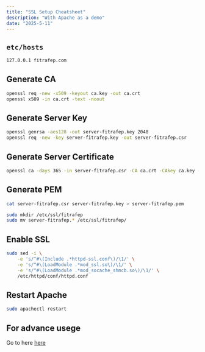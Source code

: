 ```yaml
---
title: "SSL Setup Cheatsheet"
description: "With Apache as a demo"
date: "2025-5-11"
---
```


## `etc/hosts`
```bash
127.0.0.1 fitrafep.com
```

## Generate CA
```bash
openssl req -new -x509 -keyout ca.key -out ca.crt
openssl x509 -in ca.crt -text -noout
```

## Generate Server Key
```bash
openssl genrsa -aes128 -out server-fitrafep.key 2048
openssl req -new -key server-fitrafep.key -out server-fitrafep.csr
```

## Generate Server Certificate
```bash
openssl ca -days 365 -in server-fitrafep.csr -CA ca.crt -CAkey ca.key -set_serial 1001 -out server-fitrafep.crt
```

## Generate PEM
```bash
cat server-fitrafep.csr server-fitrafep.key > server-fitrafep.pem
```

```bash
sudo mkdir /etc/ssl/fitrafep
sudo mv server-fitrafep.* /etc/ssl/fitrafep/
```

## Enable SSL
```bash
sudo sed -i \
	-e 's/^#\(Include .*httpd-ssl.conf\)/\1/' \
	-e 's/^#\(LoadModule .*mod_ssl.so\)/\1/' \
	-e 's/^#\(LoadModule .*mod_socache_shmcb.so\)/\1/' \
	/etc/httpd/conf/httpd.conf
```

## Restart Apache
```bash
sudo apachectl restart
```

## For advance usege
Go to here [here](https://roll.urown.net/ca/ca_root_setup.html)
